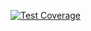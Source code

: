 [![Test Coverage](https://api.codeclimate.com/v1/badges/d59477afc294c4e78c48/test_coverage)](https://codeclimate.com/github/blacks0n/php-project-lvl1/test_coverage)
